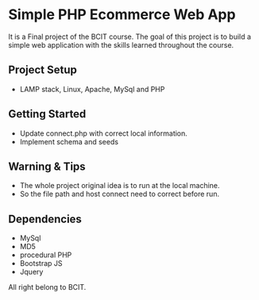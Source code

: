 # Simple PHP Ecommerce Web App

It is a Final project of the BCIT course. The goal of this project is to build a simple web application with the skills learned throughout the course.

## Project Setup

- LAMP stack, Linux, Apache, MySql and PHP

## Getting Started

- Update connect.php with correct local information.
- Implement schema and seeds

## Warning & Tips

- The whole project original idea is to run at the local machine.
- So the file path and host connect need to correct before run.

## Dependencies

- MySql
- MD5
- procedural PHP
- Bootstrap JS
- Jquery

All right belong to BCIT.
